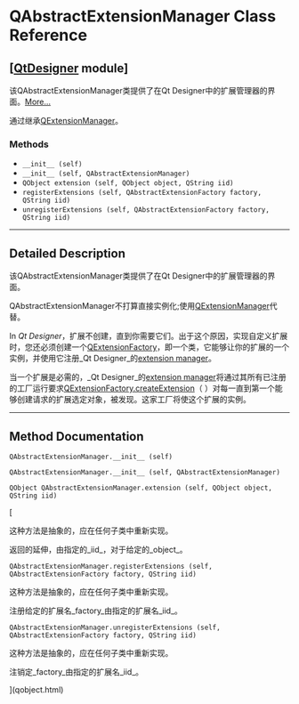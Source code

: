 # QAbstractExtensionManager Class Reference

## [[QtDesigner](index.htm) module]

该QAbstractExtensionManager类提供了在Qt Designer中的扩展管理器的界面。[More...](#details)

通过继承[QExtensionManager](qextensionmanager.html)。

### Methods

*   `__init__ (self)`
*   `__init__ (self, QAbstractExtensionManager)`
*   `QObject extension (self, QObject object, QString iid)`
*   `registerExtensions (self, QAbstractExtensionFactory factory, QString iid)`
*   `unregisterExtensions (self, QAbstractExtensionFactory factory, QString iid)`

* * *

## Detailed Description

该QAbstractExtensionManager类提供了在Qt Designer中的扩展管理器的界面。

QAbstractExtensionManager不打算直接实例化;使用[QExtensionManager](qextensionmanager.html)代替。

In _Qt Designer_，扩展不创建，直到你需要它们。出于这个原因，实现自定义扩展时，您还必须创建一个[QExtensionFactory](qextensionfactory.html)，即一个类，它能够让你的扩展的一个实例，并使用它注册_Qt Designer_的[extension manager](qextensionmanager.html)。

当一个扩展是必需的，_Qt Designer_的[extension manager](qextensionmanager.html)将通过其所有已注册的工厂运行要求[QExtensionFactory.createExtension](qextensionfactory.html#createExtension)（ ）对每一直到第一个能够创建请求的扩展选定对象，被发现。这家工厂将使这个扩展的实例。

* * *

## Method Documentation

```
QAbstractExtensionManager.__init__ (self)
```

```
QAbstractExtensionManager.__init__ (self, QAbstractExtensionManager)
```

```
QObject QAbstractExtensionManager.extension (self, QObject object, QString iid)
```

[

这种方法是抽象的，应在任何子类中重新实现。

返回的延伸，由指定的_iid_，对于给定的_object_。

```
QAbstractExtensionManager.registerExtensions (self, QAbstractExtensionFactory factory, QString iid)
```

这种方法是抽象的，应在任何子类中重新实现。

注册给定的扩展名_factory_由指定的扩展名_iid_。

```
QAbstractExtensionManager.unregisterExtensions (self, QAbstractExtensionFactory factory, QString iid)
```

这种方法是抽象的，应在任何子类中重新实现。

注销定_factory_由指定的扩展名_iid_。

](qobject.html)